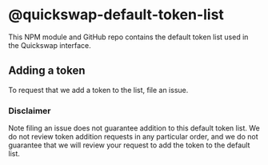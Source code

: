 # @quickswap-default-token-list

This NPM module and GitHub repo contains the default token list used in the Quickswap interface.

## Adding a token

To request that we add a token to the list, file an issue.

### Disclaimer

Note filing an issue does not guarantee addition to this default token list.
We do not review token addition requests in any particular order, and we do not
guarantee that we will review your request to add the token to the default list.
